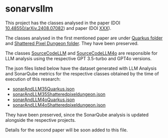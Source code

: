 # sonarvsllm

This project has the classes analysed in the paper (DOI [10.48550/arXiv.2408.07082](https://doi.org/10.48550/arXiv.2408.07082)) and paper (DOI [XXX](https://doi.org/XXXXXXX.XXXXXXX)).

The classes analysed in the first mentioned paper are under [Quarkus folder](sonarvsllm-testcases/src/main/resources/classFilesToBeAnalysed/quarkus) and [Shattered Pixel Dungeon folder](sonarvsllm-testcases/src/main/resources/classFilesToBeAnalysed/shattered-pixel-dungeon/core/src/main/java/com/shatteredpixel/shatteredpixeldungeon). They have been preserved.

The classes [SourceCodeLLM](sonarvsllm-testcases/src/main/java/br/com/master/sonar/SourceCodeLLM.java) and [SourceCodeLLM4o](sonarvsllm-testcases/src/main/java/br/com/master/sonar/SourceCodeLLM4o.java) are responsible for LLM analysis using the respective GPT 3.5-turbo and GPT4o versions.

The json files listed below have the dataset generated with LLM Analysis and SonarQube metrics for the respective classes obtained by the time of execution of this research:
* [sonarAndLLM35Quarkus.json](sonarvsllm-testcases/src/main/resources/sonarAndLLM35Quarkus.json)
* [sonarAndLLM35Shatteredpixeldungeon.json](sonarvsllm-testcases/src/main/resources/sonarAndLLM35Shatteredpixeldungeon.json)
* [sonarAndLLM4oQuarkus.json](sonarvsllm-testcases/src/main/resources/sonarAndLLM4oQuarkus.json) 
* [sonarAndLLM4oShatteredpixeldungeon.json](sonarvsllm-testcases/src/main/resources/sonarAndLLM4oShatteredpixeldungeon.json)

They have been preserved, since the SonarQube analysis is updated alongside the respective projects.

Details for the second paper will be soon added to this file.
